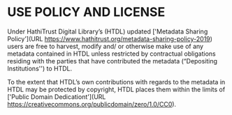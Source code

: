 # USE POLICY AND LICENSE
Under HathiTrust Digital Library’s (HTDL) updated ['Metadata Sharing Policy'](URL https://www.hathitrust.org/metadata-sharing-policy-2019) users are free to harvest, modify and/ or otherwise make use of any metadata contained in HTDL unless restricted by contractual obligations residing with the parties that have contributed the metadata (“Depositing Institutions'') to HTDL. 

To the extent that HTDL’s own contributions with regards to the metadata in HTDL may be protected by copyright, HTDL places them within the limits of ['Public Domain Dedicationt'](URL https://creativecommons.org/publicdomain/zero/1.0/CC0).
